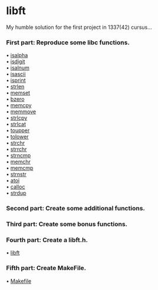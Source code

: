 # libft
My humble solution for the first project in 1337(42) cursus...

### First part:     Reproduce some libc functions.
• [isalpha](https://github.com/anass-nam/libft/blob/main/ft_isalpha.c) <br />
• [isdigit](https://github.com/anass-nam/libft/blob/main/ft_isdigit.c) <br />
• [isalnum](https://github.com/anass-nam/libft/blob/main/ft_isalnum.c) <br />
• [isascii](https://github.com/anass-nam/libft/blob/main/ft_isascii.c) <br />
• [isprint](https://github.com/anass-nam/libft/blob/main/ft_isprint.c) <br />
• [strlen](https://github.com/anass-nam/libft/blob/main/ft_strlen.c) <br />
• [memset](https://github.com/anass-nam/libft/blob/main/ft_memset.c) <br />
• [bzero](https://github.com/anass-nam/libft/blob/main/ft_bzero.c) <br />
• [memcpy](https://github.com/anass-nam/libft/blob/main/ft_memcpy.c) <br />
• [memmove](https://github.com/anass-nam/libft/blob/main/ft_memmove.c) <br />
• [strlcpy](https://github.com/anass-nam/libft/blob/main/ft_strlcpy.c) <br />
• [strlcat](https://github.com/anass-nam/libft/blob/main/ft_strlcat.c) <br />
• [toupper](https://github.com/anass-nam/libft/blob/main/ft_toupper.c) <br />
• [tolower](https://github.com/anass-nam/libft/blob/main/ft_tolower.c) <br />
• [strchr](https://github.com/anass-nam/libft/blob/main/ft_strchr.c) <br />
• [strrchr](https://github.com/anass-nam/libft/blob/main/ft_strrchr.c) <br />
• [strncmp](https://github.com/anass-nam/libft/blob/main/ft_strncmp.c) <br />
• [memchr](https://github.com/anass-nam/libft/blob/main/ft_memchr.c) <br />
• [memcmp](https://github.com/anass-nam/libft/blob/main/ft_memcmp.c) <br />
• [strnstr](https://github.com/anass-nam/libft/blob/main/ft_strnstr.c) <br />
• [atoi](https://github.com/anass-nam/libft/blob/main/ft_atoi.c) <br />
• [calloc](https://github.com/anass-nam/libft/blob/main/ft_calloc.c) <br />
• [strdup](https://github.com/anass-nam/libft/blob/main/ft_strdup.c) <br />
### Second part:    Create some additional functions.
### Third part:     Create some bonus functions.
### Fourth part:    Create a libft.h.
• [libft](https://github.com/anass-nam/libft/blob/main/libft.h) <br />
### Fifth part:     Create MakeFile.
• [Makefile](https://github.com/anass-nam/libft/blob/main/Makefile) <br />
